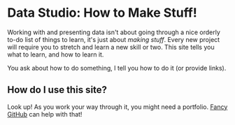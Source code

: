 # Data Studio: How to Make Stuff!

Working with and presenting data isn't about going through a nice orderly to-do list of things to learn, it's just about *making stuff*. Every new project will require you to stretch and learn a new skill or two. This site tells you what to learn, and how to learn it.

You ask about how to do something, I tell you how to do it (or provide links).

## How do I use this site?

Look up! As you work your way through it, you might need a portfolio. [Fancy GitHub](https://jonathansoma.com/fancy-github/) can help with that!
